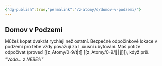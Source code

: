 ```yaml
---
{"dg-publish":true,"permalink":"/z-atomy/d/domov-v-podzemi/"}
---
```


## Domov v Podzemí
Můžeš kopat dvakrát rychleji než ostatní. Bezpečné odpočinkové lokace v podzemí pro tebe vždy považují za Luxusní ubytování. Máš potíže odpočívat (proveď [[z_Atomy/0-9/❗\|❗]] [[z_Atomy/0-9/🧠\|🧠]]), když prší. *"Voda... z NEBE?!"*